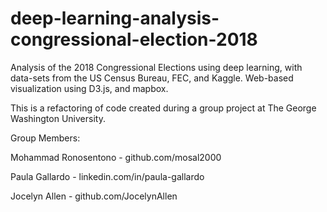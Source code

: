 # deep-learning-analysis-congressional-election-2018
Analysis of the 2018 Congressional Elections using deep learning, with data-sets from the US Census Bureau, FEC, and Kaggle. Web-based visualization using D3.js, and mapbox.

This is a refactoring of code created during a group project at The George Washington University.

Group Members: 

Mohammad Ronosentono - github.com/mosal2000

Paula Gallardo - linkedin.com/in/paula-gallardo

Jocelyn Allen - github.com/JocelynAllen   
